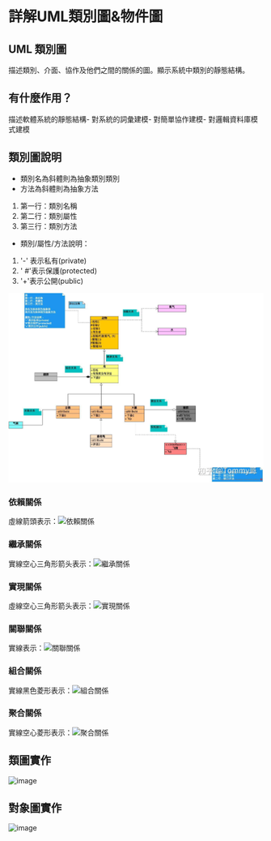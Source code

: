 # **詳解UML類別圖&物件圖**
## UML 類別圖
描述類別、介面、協作及他們之間的關係的圖。顯示系統中類別的靜態結構。
## 有什麼作用？
描述軟體系統的靜態結構- 對系統的詞彙建模- 對簡單協作建模- 對邏輯資料庫模式建模
## 類別圖說明
- 類別名為斜體則為抽象類別類別
- 方法為斜體則為抽象方法

1. 第一行：類別名稱
2. 第二行：類別屬性
3. 第三行：類別方法

- 類別/屬性/方法說明：
1. '-' 表示私有(private)
2. ' #'表示保護(protected)
3. '+'表示公開(public)

![image](https://github.com/ycc17/UML_midterm_report/blob/main/%E7%AF%84%E4%BE%8B%E9%A1%9E%E5%9C%96.jpg)
### 依賴關係
虛線箭頭表示：![依賴關係](https://github.com/ycc17/UML_midterm_report/assets/91513230/2c672e71-aa7a-4b32-b8e1-e26b21d4325f)
### 繼承關係
實線空心三角形箭头表示：![繼承關係](https://github.com/ycc17/UML_midterm_report/assets/91513230/5298b90c-4a29-4d63-a3fe-794036c140f6)
### 實現關係
虛線空心三角形箭头表示：![實現關係](https://github.com/ycc17/UML_midterm_report/assets/91513230/56de1579-dc1d-437e-a888-42fad93b22c0)
### 關聯關係
實線表示：![關聯關係](https://github.com/ycc17/UML_midterm_report/assets/91513230/9b69e15c-a51f-4038-b10e-d2ac4331c09d)
### 組合關係
實線黑色菱形表示：![組合關係](https://github.com/ycc17/UML_midterm_report/assets/91513230/fe63587e-5bc9-4813-b585-96d0bbe565c6)
### 聚合關係
實線空心菱形表示：![聚合關係](https://github.com/ycc17/UML_midterm_report/assets/91513230/191bd031-f73b-4941-a9ac-60416bb36226)

## 類圖實作
![image]()

## 對象圖實作
![image]()
